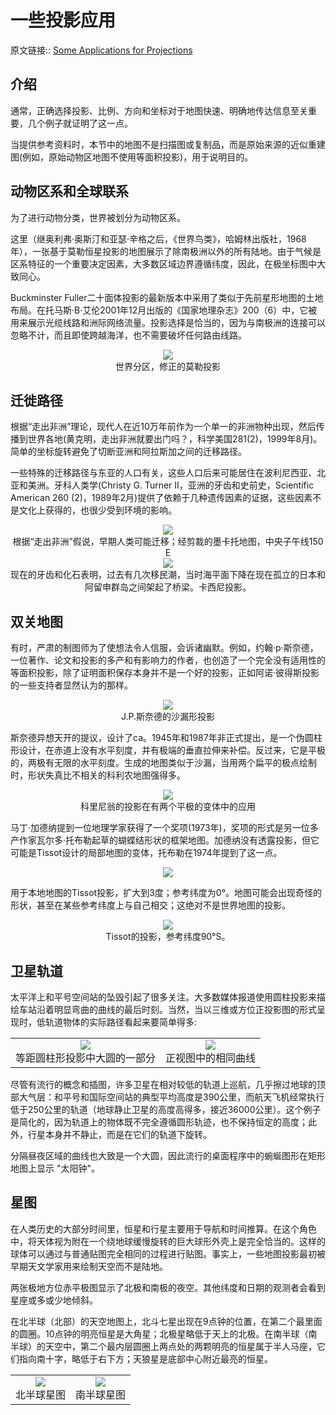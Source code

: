 # 一些投影应用 
原文链接:: [Some Applications for Projections](https://web.archive.org/web/20180629152245/http://progonos.com/furuti/MapProj/Normal/ProjAppl/projAppl.html)

## 介绍

通常，正确选择投影、比例、方向和坐标对于地图快速、明确地传达信息至关重要，几个例子就证明了这一点。

当提供参考资料时，本节中的地图不是扫描图或复制品，而是原始来源的近似重建图(例如，原始动物区地图不使用等面积投影)，用于说明目的。

## 动物区系和全球联系

为了进行动物分类，世界被划分为动物区系。

这里（继奥利弗·奥斯汀和亚瑟·辛格之后，《世界鸟类》，哈姆林出版社，1968年），一张基于莫勒恒星投影的地图展示了除南极洲以外的所有陆地。由于气候是区系特征的一个重要决定因素，大多数区域边界遵循纬度，因此，在极坐标图中大致同心。

Buckminster Fuller二十面体投影的最新版本中采用了类似于先前星形地图的土地布局。在托马斯·B·艾伦2001年12月出版的《国家地理杂志》200（6）中，它被用来展示光缆线路和洲际网络流量。投影选择是恰当的，因为与南极洲的连接可以忽略不计，而且即使跨越海洋，也不需要破坏任何路由线路。

<div align="center"><img src="./asserts/Snipaste_2021-10-24_16-19-35_1635063596288_0.png"/></div> 
<center>世界分区，修正的莫勒投影</center>

## 迁徙路径

根据“走出非洲”理论，现代人在近10万年前作为一个单一的非洲物种出现，然后传播到世界各地(黄克明，走出非洲就要出门吗？，科学美国281(2)，1999年8月)。简单的坐标旋转避免了切断亚洲和阿拉斯加之间的迁移路径。

一些特殊的迁移路径与东亚的人口有关，这些人口后来可能居住在波利尼西亚、北亚和美洲。牙科人类学(Christy G. Turner II，亚洲的牙齿和史前史，Scientific American 260 (2)，1989年2月)提供了依赖于几种遗传因素的证据，这些因素不是文化上获得的，也很少受到环境的影响。

<div align="center"><img src="./asserts/image_1635063677084_0.png"/></div> 
<center> 根据“走出非洲”假说，早期人类可能迁移；经剪裁的墨卡托地图，中央子午线150 E</center>
<div align="center"><img src="./asserts/image_1635063816498_0.png"/></div> 
<center> 现在的牙齿和化石表明，过去有几次移民潮，当时海平面下降在现在孤立的日本和阿留申群岛之间架起了桥梁。卡西尼投影。</center>

## 双关地图

有时，严肃的制图师为了使想法令人信服，会诉诸幽默。例如，约翰·p·斯奈德，一位著作、论文和投影的多产和有影响力的作者，也创造了一个完全没有适用性的等面积投影，除了证明面积保存本身并不是一个好的投影，正如阿诺·彼得斯投影的一些支持者显然认为的那样。

<div align="center"><img src="./asserts/image_1635063912490_0.png"/></div> 
<center> J.P.斯奈德的沙漏形投影</center>

斯奈德异想天开的提议，设计了ca。1945年和1987年非正式提出，是一个伪圆柱形设计，在赤道上没有水平刻度，并有极端的垂直拉伸来补偿。反过来，它是平极的，两极有无限的水平刻度。生成的地图类似于沙漏，当用两个扁平的极点绘制时，形状失真比不相关的科利农地图强得多。

<div align="center"><img src="./asserts/image_1635064014211_0.png"/></div> 
<center>   科里尼翁的投影在有两个平极的变体中的应用</center>

马丁·加德纳提到一位地理学家获得了一个奖项(1973年)，奖项的形式是另一位多产作家瓦尔多·托布勒起草的蝴蝶结形状的框架地图。加德纳没有透露投影，但它可能是Tissot设计的局部地图的变体，托布勒在1974年提到了这一点。

<div align="center"><img src="./asserts/image_1635064192726_0.png"/></div> 
<p> 用于本地地图的Tissot投影，扩大到3度；参考纬度为0°。地图可能会出现奇怪的形状，甚至在某些参考纬度上与自己相交；这绝对不是世界地图的投影。</p>

<div align="center"><img src="./asserts/image_1635064218239_0.png"/></div> 
<center>  Tissot的投影，参考纬度90°S。</center>

## 卫星轨道

太平洋上和平号空间站的坠毁引起了很多关注。大多数媒体报道使用圆柱投影来描绘车站沿着明显弯曲的曲线的最后时刻。当然，当以三维或方位正投影图的形式呈现时，低轨道物体的实际路径看起来要简单得多:

<table>
<tr>
    <td><div align="center"><img src="./asserts/image_1635064303822_0.png"/></div> <center>等距圆柱形投影中大圆的一部分</center></td>
    <td><div align="center"><img src="./asserts/image_1635064325302_0.png"/></div> <center>正视图中的相同曲线</center></td>
</tr>
</table>


尽管有流行的概念和插图，许多卫星在相对较低的轨道上巡航，几乎擦过地球的顶部大气层：和平号和国际空间站的典型平均高度是390公里，而航天飞机经常执行低于250公里的轨道（地球静止卫星的高度高得多，接近36000公里）。这个例子是简化的，因为轨道上的物体既不完全遵循圆形轨迹，也不保持恒定的高度；此外，行星本身并不静止，而是在它们的轨道下旋转。

分隔昼夜区域的曲线也大致是一个大圆，因此流行的桌面程序中的蜿蜒图形在矩形地图上显示 "太阳钟"。

## 星图

在人类历史的大部分时间里，恒星和行星主要用于导航和时间推算。在这个角色中，将天体视为附在一个绕地球缓慢旋转的巨大球形外壳上是完全恰当的。这样的球体可以通过与普通贴图完全相同的过程进行贴图。事实上，一些地图投影最初被早期天文学家用来绘制天空而不是陆地。

两张极地方位赤平极图显示了北极和南极的夜空。其他纬度和日期的观测者会看到星座或多或少地倾斜。

在北半球（北部）的天空地图上，北斗七星出现在9点钟的位置，在第二个最里面的圆圈。10点钟的明亮恒星是大角星；北极星略低于天上的北极。在南半球（南半球）的天空中，第二个最内层圆圈上两点处的两颗明亮的恒星属于半人马座，它们指向南十字，略低于右下方；天狼星是底部中心附近最亮的恒星。

<table>
<tr>
    <td><div align="center"><img src="./asserts/image_1635064463187_0.png"/></div> <center>北半球星图</center></td>
    <td><div align="center"><img src="./asserts/image_1635064470655_0.png"/></div> <center>南半球星图</center></td>
</tr>
</table>
